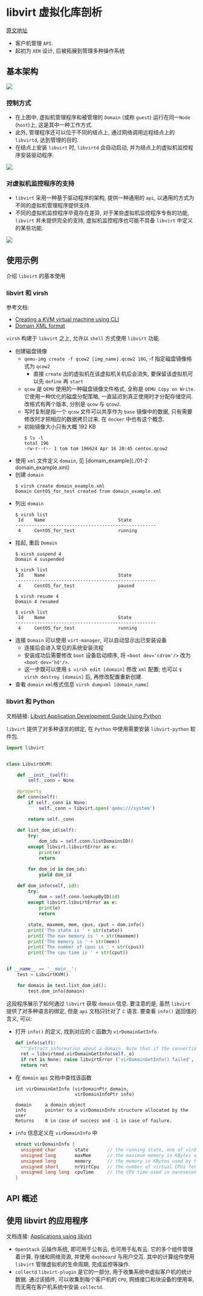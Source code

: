 # libvirt 虚拟化库剖析
[原文地址](https://www.ibm.com/developerworks/cn/linux/l-libvirt/)

- 客户机管理 `API`.
- 起初为 `XEN` 设计,  后被拓展到管理多种操作系统

## 基本架构
![](https://www.ibm.com/developerworks/cn/linux/l-libvirt/figure1.gif)

### 控制方式
- 在上图中, 虚拟机管理程序和被管理的 `Domain` (或称 `guest`) 运行在同一`Node` (`host`)上, 这是其中一种工作方式.
- 此外, 管理程序还可以位于不同的结点上, 通过网络调用远程结点上的 `libvirtd`, 达到管理的目的.
- 在结点上安装 `libvirt` 时, `libvirtd` 会自动启动, 并为结点上的虚拟机监控程序安装驱动程序.

![](https://www.ibm.com/developerworks/cn/linux/l-libvirt/figure2.gif)

### 对虚拟机监控程序的支持
- `libvirt` 采用一种基于驱动程序的架构, 提供一种通用的 `api`, 以通用的方式为不同的虚拟机管理程序提供支持.
- 不同的虚拟机监控程序毕竟存在差异, 对于某些虚拟机监控程序专有的功能, `libvirt` 并未提供完全的支持, 虚拟机监控程序也可能不具备 `libvirt` 中定义的某些功能.

![](https://www.ibm.com/developerworks/cn/linux/l-libvirt/figure3.gif)

## 使用示例
介绍 `libvirt` 的基本使用
### libvirt 和 virsh
参考文档:
- [Creating a KVM virtual machine using CLI](https://www.rivy.org/2013/02/creating-a-kvm-virtual-machine/)
- [Domain XML format](https://libvirt.org/formatdomain.html)

`virsh` 构建于 `libvirt` 之上, 允许以 `shell` 方式使用 `libvirt` 功能.

- 创建磁盘镜像
  - `qemu-img create -f qcow2 [img_name].qcow2 10G`, -f 指定磁盘镜像格式为 `qcow2`
    - 直接 `create` 出的虚拟机在该虚拟机关机后会消失, 要保留该虚拟机可以先 `define` 再 `start`
  - `qcow` 是 `QEMU` 使用的一种磁盘镜像文件格式, 全称是 `QEMU Copy on Write`. 它使用一种优化的磁盘分配策略, 一直延迟到真正使用时才分配存储空间. 改格式有两个版本, 分别是 `qcow` 与 `qcow2`.
  - 写时复制是指一个 `qcow` 文件可以共享作为 `base` 镜像中的数据, 只有需要修改时才把相应的数据拷贝过来. 在 `docker` 中也有这个概念.
  - 初始镜像大小只有大概 192 KB
    ```
    $ ls -l
    total 196
    -rw-r--r-- 1 tom tom 196624 Apr 16 20:45 centos.qcow2
    ```
- 使用 `xml` 文件定义 `domain`, 见 [domain_example](./01-2 domain_example.xml)
- 创建 `domain`
  ```
  $ virsh create domain_example.xml
  Domain CentOS_for_test created from domain_example.xml
  ```
- 列出 `domain`
  ```
  $ virsh list
   Id    Name                           State
  ----------------------------------------------------
   4     CentOS_for_test                running
  ```
- 挂起, 重启 `Domain`
  ```
  $ virsh suspend 4
  Domain 4 suspended

  $ virsh list
   Id    Name                           State
  ----------------------------------------------------
   4     CentOS_for_test                paused

  $ virsh resume 4
  Domain 4 resumed

  $ virsh list
   Id    Name                           State
  ----------------------------------------------------
   4     CentOS_for_test                running
  ```
- 连接 `Domain` 可以使用 `virt-manager`, 可以自动显示出已安装设备
  - 连接后会进入常见的系统安装流程
  - 安装成功后需要修改 `boot` 设备启动顺序, 将 `<boot dev='cdrom'/>` 改为 `<boot dev='hd'/>`.
  - 这一步既可以使用 `$ virsh edit [domain]` 修改 `xml` 配置; 也可以 `$ virsh destroy [domain]` 后, 再修改配置重新创建.
- 查看 `domain` `xml`格式信息  `virsh dumpxml [domain_name]`

### libvirt 和 Python
文档链接: [Libvirt Application Development Guide Using Python](https://libvirt.org/docs/libvirt-appdev-guide-python/en-US/html/)

`libvirt` 提供了对多种语言的绑定, 在 `Python` 中使用需要安装 `libvirt-python` 软件包.

```Python
import libvirt


class LibvirtKVM:

    def __init__(self):
        self._conn = None

    @property
    def conn(self):
        if self._conn is None:
            self._conn = libvirt.open('qemu:///system')

        return self._conn

    def list_dom_id(self):
        try:
            dom_ids = self.conn.listDomainsID()
        except libvirt.libvirtError as e:
            print(e)
            return

        for dom_id in dom_ids:
            yield dom_id

    def dom_info(self, id):
        try:
            dom = self.conn.lookupByID(id)
        except libvirt.libvirtError as e:
            print(e)
            return

        state, maxmem, mem, cpus, cput = dom.info()
        print('The state is ' + str(state))
        print('The max memory is ' + str(maxmem))
        print('The memory is ' + str(mem))
        print('The number of cpus is ' + str(cpus))
        print('The cpu time is ' + str(cput))


if __name__ == '__main__':
    test = LibvirtKVM()

    for domain in test.list_dom_id():
        test.dom_info(domain)
```

这段程序展示了如何通过 `libvirt` 获取 `domain` 信息. 要注意的是, 虽然 `libvirt` 提供了对多种语言的绑定, 但是 `api` 文档只针对了 `C` 语言. 要查看 `info()` 返回值的含义, 可以:
- 打开 `info()` 的定义, 找到对应的 `C` 函数为 `virDomainGetInfo`
  ```python
  def info(self):
    """Extract information about a domain. Note that if the connection used to get the domain is limited only a partial set of the information can be extracted. """
    ret = libvirtmod.virDomainGetInfo(self._o)
    if ret is None: raise libvirtError ('virDomainGetInfo() failed', dom=self)
    return ret
  ```
- 在 `domain` `api` 文档中查找该函数
  ```
  int virDomainGetInfo (virDomainPtr domain,
                        virDomainInfoPtr info)

  domain     a domain object
  info       pointer to a virDomainInfo structure allocated by the user
  Returns    0 in case of success and -1 in case of failure.
  ```
- `info` 信息定义在 `virDomainInfo` 中
  ```C
  struct virDomainInfo {
    unsigned char       state       // the running state, one of virDomainState
    unsigned long       maxMem      // the maximum memory in KBytes allowed
    unsigned long       memory      // the memory in KBytes used by the domain
    unsigned short      nrVirtCpu   // the number of virtual CPUs for the domain
    unsigned long long  cpuTime     // the CPU time used in nanoseconds
  }
  ```

## API 概述

## 使用 libvirt 的应用程序
文档连接: [Applications using libvirt](https://libvirt.org/apps.html)

- `OpenStack` 云操作系统, 即可用于公有云, 也可用于私有云. 它的多个组件管理着计算, 存储和网络资源, 并使用 `dashboard` 与用户交互. 其中的计算组件使用 `libvirt` 管理虚拟机的生命周期, 完成监控等操作.
- `collectd` `libvirt-plugin` 是它的一部分, 用于收集系统中虚拟客户机的统计数据. 通过该插件, 可以收集到每个客户机的 `CPU`, 网络接口和块设备的使用率, 而无需在客户机系统中安装 `collectd`.
